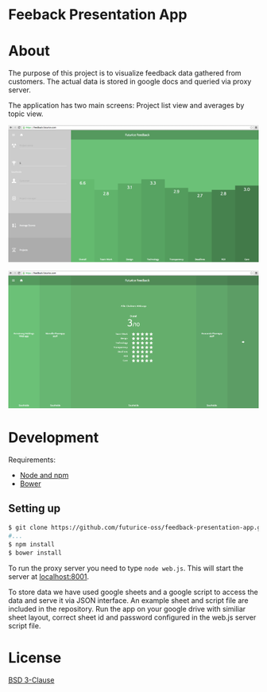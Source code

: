 # Feeback Presentation App 

# About

The purpose of this project is to visualize feedback data gathered from customers. The actual data is stored in google docs and queried via proxy server.

The application has two main screens: Project list view and averages by topic view. 

![Averages by topic](screenshots/screen1.png)

![Project list](screenshots/screen2.png)

# Development

Requirements:

 * [Node and npm](http://nodejs.org/)
 * [Bower](http://bower.io)

## Setting up


```bash
$ git clone https://github.com/futurice-oss/feedback-presentation-app.git 
#...
$ npm install
$ bower install
```

To run the proxy server you need to type `node web.js`.
This will start the server at [localhost:8001](http://localhost:8001).

To store data we have used google sheets and a google script to access the data and serve it via JSON interface. An example sheet and script file are included in the repository. Run the app on your google drive with similiar sheet layout, correct sheet id and password configured in the web.js server script file.

# License

[BSD 3-Clause](LICENSE.txt)
